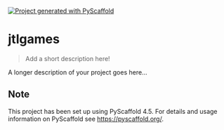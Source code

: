 <!-- These are examples of badges you might want to add to your README:
     please update the URLs accordingly

[![Built Status](https://api.cirrus-ci.com/github/<USER>/jtlgames.svg?branch=main)](https://cirrus-ci.com/github/<USER>/jtlgames)
[![ReadTheDocs](https://readthedocs.org/projects/jtlgames/badge/?version=latest)](https://jtlgames.readthedocs.io/en/stable/)
[![Coveralls](https://img.shields.io/coveralls/github/<USER>/jtlgames/main.svg)](https://coveralls.io/r/<USER>/jtlgames)
[![PyPI-Server](https://img.shields.io/pypi/v/jtlgames.svg)](https://pypi.org/project/jtlgames/)
[![Conda-Forge](https://img.shields.io/conda/vn/conda-forge/jtlgames.svg)](https://anaconda.org/conda-forge/jtlgames)
[![Monthly Downloads](https://pepy.tech/badge/jtlgames/month)](https://pepy.tech/project/jtlgames)
[![Twitter](https://img.shields.io/twitter/url/http/shields.io.svg?style=social&label=Twitter)](https://twitter.com/jtlgames)
-->

[![Project generated with PyScaffold](https://img.shields.io/badge/-PyScaffold-005CA0?logo=pyscaffold)](https://pyscaffold.org/)

# jtlgames

> Add a short description here!

A longer description of your project goes here...


<!-- pyscaffold-notes -->

## Note

This project has been set up using PyScaffold 4.5. For details and usage
information on PyScaffold see https://pyscaffold.org/.
